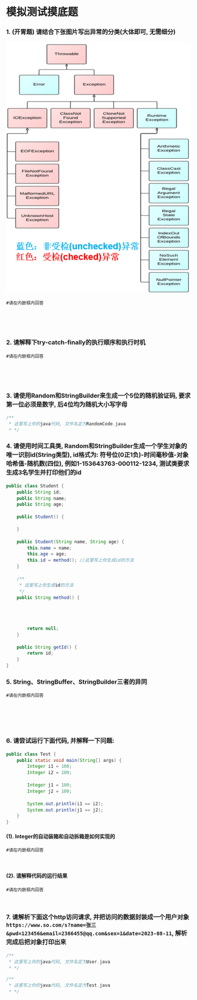 # 模拟测试摸底题

### 1. (开胃题) 请结合下张图片写出异常的分类(大体即可, 无需细分)
![img.png](img.png)

```
#请在内嵌框内回答





```

### 2. 请解释下try-catch-finally的执行顺序和执行时机
```
#请在内嵌框内回答





```

### 3. 请使用Random和StringBuilder来生成一个5位的随机验证码, 要求第一位必须是数字, 后4位均为随机大小写字母

```java
/**
 * 这里写上你的java代码, 文件名定为RandomCode.java
 * */


```
### 4. 请使用时间工具类, Random和StringBuilder生成一个学生对象的唯一识别id(String类型), id格式为: 符号位(0正1负)-时间毫秒值-对象哈希值-随机数(四位), 例如1-153643763-000112-1234, 测试类要求生成3名学生并打印他们的id

```java
public class Student {
    public String id;
    public String name;
    public String age;

    public Student() {

    }

    public Student(String name, String age) {
        this.name = name;
        this.age = age;
        this.id = method(); //这里写上你生成id的方法
    }

    /**
     * 这里写上你生成id的方法
     */
    public String method() {
        
        
        
        
        return null;
    }
    
    public String getId() {
        return id;
    }
}
```

### 5. String、StringBuffer、StringBuilder三者的异同
```
#请在内嵌框内回答






```

### 6. 请尝试运行下面代码, 并解释一下问题:
```java
public class Test {
    public static void main(String[] args) {
        Integer i1 = 100;
        Integer i2 = 100;

        Integer j1 = 100;
        Integer j2 = 100;

        System.out.println(i1 == i2);
        System.out.println(j1 == j2);
    }
}

```
#### (1). Integer的自动装箱和自动拆箱是如何实现的
```
#请在内嵌框内回答



```

#### (2). 请解释代码的运行结果
```
#请在内嵌框内回答



```

### 7. 请解析下面这个http访问请求, 并把访问的数据封装成一个用户对象`https://www.so.com/s?name=张三&pwd=123456&email=2366455@qq.com&sex=1&date=2023-08-11`, 解析完成后把对象打印出来
```java
/**
 * 这里写上你的java代码, 文件名定为User.java
 * */


```
```java
/**
 * 这里写上你的java代码, 文件名定为Test.java
 * */


```